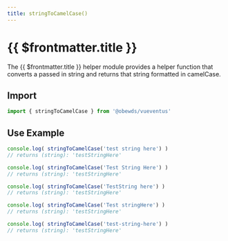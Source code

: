 ```yaml
---
title: stringToCamelCase()
---
```



<script setup>
    import DocsPackageVersion from '../../../src/views/compos/DocsPackageVersion.vue'
</script>



# {{ $frontmatter.title }}

The {{ $frontmatter.title }} helper module provides a helper function that converts a passed in string and returns that string formatted in camelCase.







## Import

```javascript
import { stringToCamelCase } from '@obewds/vueventus'
```






## Use Example

```javascript
console.log( stringToCamelCase('test string here') )
// returns (string): 'testStringHere'

console.log( stringToCamelCase('Test String Here') )
// returns (string): 'testStringHere'

console.log( stringToCamelCase('TestString here') )
// returns (string): 'testStringHere'

console.log( stringToCamelCase('Test stringHere') )
// returns (string): 'testStringHere'

console.log( stringToCamelCase('test-string-here') )
// returns (string): 'testStringHere'
```






<DocsPackageVersion/>
